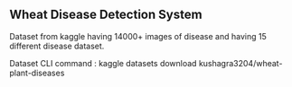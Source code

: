 ## Wheat Disease Detection System ##

Dataset from kaggle having 14000+ images of disease and having 15 different disease dataset.

Dataset CLI command : kaggle datasets download kushagra3204/wheat-plant-diseases
